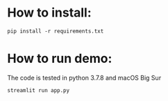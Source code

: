 # How to install:
<pre><code>pip install -r requirements.txt </code></pre>

# How to run demo:
The code is tested in python 3.7.8 and macOS Big Sur
<pre><code>streamlit run app.py </code></pre>



